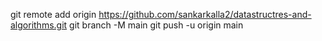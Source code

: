 git remote add origin https://github.com/sankarkalla2/datastructres-and-algorithms.git
git branch -M main
git push -u origin main
